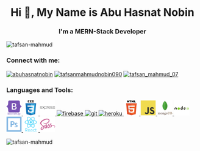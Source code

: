 <h1 align="center">Hi 👋, My Name is Abu Hasnat Nobin</h1>
<h3 align="center">I'm a MERN-Stack Developer</h3>

<p align="left"> <img src="https://komarev.com/ghpvc/?username=tafsan-mahmud&label=Profile%20views&color=0e75b6&style=flat" alt="tafsan-mahmud" /> </p>

<h3 align="left">Connect with me:</h3>
<p align="left">
<a href="https://linkedin.com/in/abuhasnatnobin" target="_blank"><img align="center" src="https://cdn.icon-icons.com/icons2/2973/PNG/512/linkedin_logo_icon_186926.png" alt="abuhasnatnobin" height="40" width="40" /></a>
<a href="https://fb.com/tafsanmahmudnobin090" target="_blank"><img align="center" src="https://cdn.icon-icons.com/icons2/2973/PNG/512/facebook_logo_icon_186912.png" alt="tafsanmahmudnobin090" height="40" width="40" /></a>
<a href="https://instagram.com/tafsan_mahmud_07" target="_blank"><img align="center" src="https://cdn.icon-icons.com/icons2/2973/PNG/512/instagram_logo_icon_186929.png" alt="tafsan_mahmud_07" height="40" width="40" /></a>
</p>

<h3 align="left">Languages and Tools:</h3>
<p align="left"> <a href="https://getbootstrap.com" target="_blank"> <img src="https://raw.githubusercontent.com/devicons/devicon/master/icons/bootstrap/bootstrap-plain-wordmark.svg" alt="bootstrap" width="40" height="40"/> </a> <a href="https://www.w3schools.com/css/" target="_blank"> <img src="https://raw.githubusercontent.com/devicons/devicon/master/icons/css3/css3-original-wordmark.svg" alt="css3" width="40" height="40"/> </a> <a href="https://expressjs.com" target="_blank"> <img src="https://raw.githubusercontent.com/devicons/devicon/master/icons/express/express-original-wordmark.svg" alt="express" width="40" height="40"/> </a> <a href="https://firebase.google.com/" target="_blank"> <img src="https://www.vectorlogo.zone/logos/firebase/firebase-icon.svg" alt="firebase" width="40" height="40"/> </a> <a href="https://git-scm.com/" target="_blank"> <img src="https://www.vectorlogo.zone/logos/git-scm/git-scm-icon.svg" alt="git" width="40" height="40"/> </a> <a href="https://heroku.com" target="_blank"> <img src="https://www.vectorlogo.zone/logos/heroku/heroku-icon.svg" alt="heroku" width="40" height="40"/> </a> <a href="https://www.w3.org/html/" target="_blank"> <img src="https://raw.githubusercontent.com/devicons/devicon/master/icons/html5/html5-original-wordmark.svg" alt="html5" width="40" height="40"/> </a> <a href="https://developer.mozilla.org/en-US/docs/Web/JavaScript" target="_blank"> <img src="https://raw.githubusercontent.com/devicons/devicon/master/icons/javascript/javascript-original.svg" alt="javascript" width="40" height="40"/> </a> <a href="https://www.mongodb.com/" target="_blank"> <img src="https://raw.githubusercontent.com/devicons/devicon/master/icons/mongodb/mongodb-original-wordmark.svg" alt="mongodb" width="40" height="40"/> </a> <a href="https://nodejs.org" target="_blank"> <img src="https://raw.githubusercontent.com/devicons/devicon/master/icons/nodejs/nodejs-original-wordmark.svg" alt="nodejs" width="40" height="40"/> </a> <a href="https://www.photoshop.com/en" target="_blank"> <img src="https://raw.githubusercontent.com/devicons/devicon/master/icons/photoshop/photoshop-line.svg" alt="photoshop" width="40" height="40"/> </a> <a href="https://reactjs.org/" target="_blank"> <img src="https://raw.githubusercontent.com/devicons/devicon/master/icons/react/react-original-wordmark.svg" alt="react" width="40" height="40"/> </a> <a href="https://sass-lang.com" target="_blank"> <img src="https://raw.githubusercontent.com/devicons/devicon/master/icons/sass/sass-original.svg" alt="sass" width="40" height="40"/> </a> </p>

<p><img align="center" src="https://github-readme-stats.vercel.app/api/top-langs?username=tafsan-mahmud&show_icons=true&locale=en&layout=compact" alt="tafsan-mahmud" /></p>
